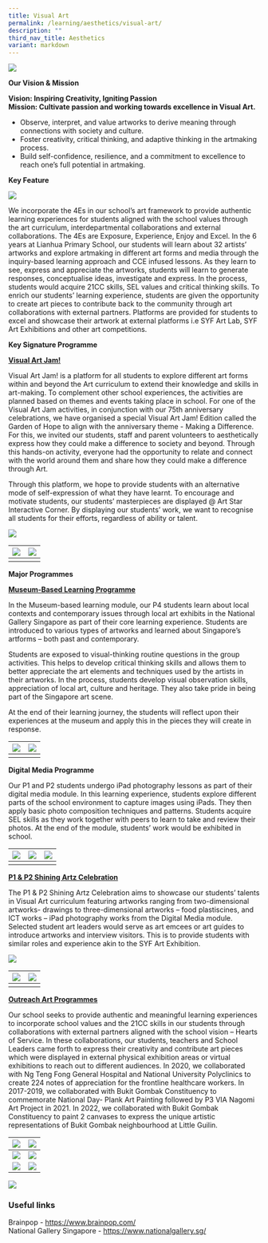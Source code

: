 ```yaml
---
title: Visual Art
permalink: /learning/aesthetics/visual-art/
description: ""
third_nav_title: Aesthetics
variant: markdown
---
```

![](/images/Learning/Visual%20Art/2025visualart1.jpg)


**Our Vision &amp; Mission**

**Vision: Inspiring Creativity, Igniting Passion**   
**Mission: Cultivate passion and working towards excellence in Visual Art.**

*   Observe, interpret, and value artworks to derive meaning through connections with society and culture.
*   Foster creativity, critical thinking, and adaptive thinking in the artmaking process.
*   Build self-confidence, resilience, and a commitment to excellence to reach one’s full potential in artmaking.

**Key Feature**

![](/images/Learning/Visual%20Art/Art%20framework.jpg)
<br>

We incorporate the 4Es in our school’s art framework to provide authentic learning experiences for students aligned with the school values through the art curriculum, interdepartmental collaborations and external collaborations. The 4Es are Exposure, Experience, Enjoy and Excel. In the 6 years at Lianhua Primary School, our students will learn about 32 artists’ artworks and explore artmaking in different art forms and media through the inquiry-based learning approach and CCE infused lessons. As they learn to see, express and appreciate the artworks, students will learn to generate responses, conceptualise ideas, investigate and express. In the process, students would acquire 21CC skills, SEL values and critical thinking skills. To enrich our students’ learning experience, students are given the opportunity to create art pieces to contribute back to the community through art collaborations with external partners. Platforms are provided for students to excel and showcase their artwork at external platforms i.e SYF Art Lab, SYF Art Exhibitions and other art competitions.

**Key Signature Programme**

**<u>Visual Art Jam!</u>**


Visual Art Jam! is a platform for all students to explore different art forms within and beyond the Art curriculum to extend their knowledge and skills in art-making. To complement other school experiences, the activities are planned based on themes and events taking place in school. For one of the Visual Art Jam activities, in conjunction with our 75th anniversary celebrations, we have organised a special Visual Art Jam! Edition called the Garden of Hope to align with the anniversary theme - Making a Difference. For this, we invited our students, staff and parent volunteers to aesthetically express how they could make a difference to society and beyond. Through this hands-on activity, everyone had the opportunity to relate and connect with the world around them and share how they could make a difference through Art.

  

Through this platform, we hope to provide students with an alternative mode of self-expression of what they have learnt. To encourage and motivate students, our students’ masterpieces are displayed @ Art Star Interactive Corner. By displaying our students’ work, we want to recognise all students for their efforts, regardless of ability or talent.

![](/images/Learning/Visual%20Art/photo11a.jpeg)

| ![](/images/Learning/Visual%20Art/photo1a.JPG) | ![](/images/Learning/Visual%20Art/photo3a.JPG)  | 
| -------- | -------- | 
|   |   |

**Major Programmes**

**<u>Museum-Based Learning Programme</u>**

In the Museum-based learning module, our P4 students learn about local contexts and contemporary issues through local art exhibits in the National Gallery Singapore as part of their core learning experience. Students are introduced to various types of artworks and learned about Singapore’s artforms – both past and contemporary.&nbsp;


Students are exposed to visual-thinking routine questions in the group activities. This helps to develop critical thinking skills and allows them to better appreciate the art elements and techniques used by the artists in their artworks. In the process, students develop visual observation skills, appreciation of local art, culture and heritage. They also take pride in being part of the Singapore art scene.&nbsp;&nbsp;


At the end of their learning journey, the students will reflect upon their experiences at the museum and apply this in the pieces they will create in response.

|![](/images/Learning/Visual%20Art/photo4a.JPG) | ![](/images/Learning/Visual%20Art/photo5a.JPG) | 
| -------- | -------- | 
|   |   |

**Digital Media Programme**

Our P1 and P2 students undergo iPad photography lessons as part of their digital media module. In this learning experience, students explore different parts of the school environment to capture images using iPads. They then apply basic photo composition techniques and patterns. Students acquire SEL skills as they work together with peers to learn to take and review their photos. At the end of the module, students’ work would be exhibited in school.

| ![](/images/Learning/Visual%20Art/Digital%20Media%20-%20P1%20Student%20at%20Science%20Garden.jpg)  | ![](/images/Learning/Visual%20Art/Student_s%20ipad%20photography%20work%20@Science%20Garden.jpg)   |  ![](/images/Learning/Visual%20Art/Digital%20Media-%20P1%20student%20at%20Edible%20Garden%20(2).jpg) |
|:---:|:---:|:---:|
|   |   |   |

**<u>P1 &amp; P2 Shining Artz Celebration</u>**

The P1 &amp; P2 Shining Artz Celebration aims to showcase our students’ talents in Visual Art curriculum featuring artworks ranging from two-dimensional artworks- drawings to three-dimensional artworks – food plastiscines, and ICT works – iPad photography works from the Digital Media module. Selected student art leaders would serve as art emcees or art guides to introduce artworks and interview visitors. This is to provide students with similar roles and experience akin to the SYF Art Exhibition.


![](/images/Learning/Visual%20Art/photo6a.jpeg)

| ![](/images/Learning/Visual%20Art/photo7a.jpg) | ![](/images/Learning/Visual%20Art/photo8a.jpg) | 
| -------- | -------- | 
|   |   |

**<u>Outreach Art Programmes</u>**


Our school seeks to provide authentic and meaningful learning experiences to incorporate school values and the 21CC skills in our students through collaborations with external partners aligned with the school vision – Hearts of Service. In these collaborations, our students, teachers and School Leaders came forth to express their creativity and contribute art pieces which were displayed in external physical exhibition areas or virtual exhibitions to reach out to different audiences. In 2020, we collaborated with Ng Teng Fong General Hospital and National University Polyclinics to create 224 notes of appreciation for the frontline healthcare workers. In 2017-2019, we collaborated with Bukit Gombak Constituency to commemorate National Day- Plank Art Painting followed by P3 VIA Nagomi Art Project in 2021. In 2022, we collaborated with Bukit Gombak Constituency to paint 2 canvases to express the unique artistic representations of Bukit Gombak neighbourhood at Little Guilin.


| ![](/images/CCAs/Art%20&amp;%20Crafts%20Club/NDP%202021%20Nagomi%20Art.png) | ![](/images/Learning/Visual%20Art/photo10a.JPG) | 
| -------- | -------- | 
| ![](/images/Learning/Visual%20Art/Notes%20of%20Appreciation%20for%20our%20NTFGH%20Frontline%20Healthcare%20workers.jpg)    | ![](/images/Learning/Visual%20Art/Nagomi%20Art%20-%20Mrs%20Loke%20guiding%20her%20son.jpeg)     |
| ![](/images/Learning/Visual%20Art/photo12.JPG)     | ![](/images/Learning/Visual%20Art/photo9a.jpg)     |

![](/images/Learning/Visual%20Art/Ms%20Kiew%20with%20her%20Nagomi%20artpieces.jpeg)




### **Useful links**

Brainpop -&nbsp;<a href="https://www.brainpop.com/" target="_blank">https://www.brainpop.com/</a>    
National Gallery Singapore -&nbsp;<a href="https://www.nationalgallery.sg/" target="_blank">https://www.nationalgallery.sg/</a>